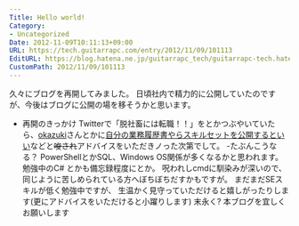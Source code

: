 ```yaml
---
Title: Hello world!
Category:
- Uncategorized
Date: 2012-11-09T10:11:13+09:00
URL: https://tech.guitarrapc.com/entry/2012/11/09/101113
EditURL: https://blog.hatena.ne.jp/guitarrapc_tech/guitarrapc-tech.hatenablog.com/atom/entry/11696248318757675997
CustomPath: 2012/11/09/101113
---
```


久々にブログを再開してみました。
日頃社内で精力的に公開していたのですが、今後はブログに公開の場を移そうかと思います。
- 再開のきっかけ Twitterで「脱社畜には転職！！」をとかつぶやいていたら、<a href="https://twitter.com/okazuki">okazuki</a>さんとかに<a href="http://twitter.com/okazuki/status/266195629435416576">自分の業務履歴書やらスキルセットを公開するといい</a>などと<del>唆され</del>アドバイスをいただきノった次第でして。
-たぶんこうなる？ PowerShellとかSQL、Windows OS関係が多くなるかと思われます。 勉強中のC# とかも備忘録程度にとか。
呪われしcmdに馴染みが深いので、同じように苦しめられている方へぼちぼちだすかもですが。 まだまだSEスキルが低く勉強中ですが、
生温かく見守っていただけると嬉しがったりします(更にアドバイスをいただけると小躍りします) 末永く? 本ブログを宜しくお願いします
